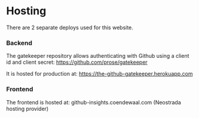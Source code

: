 # Hosting

There are 2 separate deploys used for this website.

### Backend

The gatekeeper repository allows authenticating with Github using a client id and client secret:
https://github.com/prose/gatekeeper

It is hosted for production at:
https://the-github-gatekeeper.herokuapp.com

### Frontend

The frontend is hosted at:
github-insights.coendewaal.com (Neostrada hosting provider)
